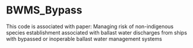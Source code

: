 # BWMS_Bypass
This code is associated with paper: Managing risk of non-indigenous species establishment associated with ballast water discharges from ships with bypassed or inoperable ballast water management systems
